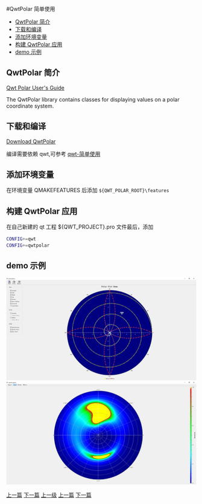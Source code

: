 #QwtPolar 简单使用


<!-- @import "[TOC]" {cmd="toc" depthFrom=1 depthTo=6 orderedList=false} -->

<!-- code_chunk_output -->

- [QwtPolar 简介](#qwtpolar-简介)
- [下载和编译](#下载和编译)
- [添加环境变量](#添加环境变量)
- [构建 QwtPolar 应用](#构建-qwtpolar-应用)
- [demo 示例](#demo-示例)

<!-- /code_chunk_output -->

## QwtPolar 简介

[Qwt Polar User's Guide](https://qwtpolar.sourceforge.io/)

The QwtPolar library contains classes for displaying values on a polar coordinate system.

## 下载和编译
[Download QwtPolar](https://sourceforge.net/projects/qwtpolar/)

编译需要依赖 qwt,可参考 [qwt-简单使用](./qwt.md)

## 添加环境变量
在环境变量 QMAKEFEATURES 后添加 `${QWT_POLAR_ROOT}\features`

## 构建 QwtPolar 应用
在自己新建的 qt 工程 ${QWT_PROJECT}.pro 文件最后，添加 

```sh
CONFIG+=qwt
CONFIG+=qwtpolar
```

## demo 示例
![](../images/qwtPolar_202010201509_1.png)
![](../images/qwtPolar_202010201509_2.png)



[上一篇](qwt.md)
[下一篇](useMFCMigrationFramework.md)
[上一级](README.md)
[上一篇](qwt.md)
[下一篇](useMFCMigrationFramework.md)
